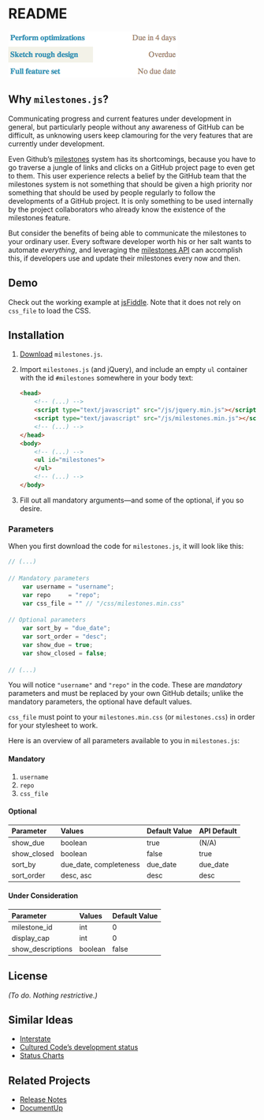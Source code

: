 README
======
![Screenshot](https://github.com/ndarville/milestones.js/raw/master/screenshots/screenshot.png)

Why `milestones.js`?
--------------------
Communicating progress and current features under development in general, but particularly people without any awareness of GitHub can be difficult, as unknowing users keep clamouring for the very features that are currently under development.

Even Github’s [milestones][milestones] system has its shortcomings, because you have to go traverse a jungle of links and clicks on a GitHub project page to even get to them. This user experience relects a belief by the GitHub team that the milestones system is not something that should be given a high priority nor something that should be used by people regularly to follow the developments of a GitHub project. It is only something to be used internally by the project collaborators who already know the existence of the milestones feature.

But consider the benefits of being able to communicate the milestones to your ordinary user. Every software developer worth his or her salt wants to automate *everything*, and leveraging the [milestones API][api] can accomplish this, if developers use and update their milestones every now and then.

Demo
----
Check out the working example at [jsFiddle](http://jsfiddle.net/ztcuM/). Note that it does not rely on `css_file` to load the CSS.

Installation
------------
1. [Download][download] `milestones.js`.
2. Import `milestones.js` (and jQuery), and include an empty `ul` container with the id `#milestones` somewhere in your body text:

    ~~~html
    <head>
        <!-- (...) -->
        <script type="text/javascript" src="/js/jquery.min.js"></script>
        <script type="text/javascript" src="/js/milestones.min.js"></script>
        <!-- (...) -->
    </head>
    <body>
        <!-- (...) -->
        <ul id="milestones">
        </ul>
        <!-- (...) -->
    </body>
    ~~~

3. Fill out all mandatory arguments—and some of the optional, if you so desire.

### Parameters ###
When you first download the code for `milestones.js`, it will look like this:

~~~js
// (...)

// Mandatory parameters
    var username = "username";
    var repo     = "repo";
    var css_file = "" // "/css/milestones.min.css"
    
// Optional parameters
    var sort_by = "due_date";
    var sort_order = "desc";
    var show_due = true;
    var show_closed = false;

// (...)
~~~

You will notice `"username"` and `"repo"` in the code. These are *mandatory* parameters and must be replaced by your own GitHub details; unlike the mandatory parameters, the optional have default values.

`css_file` must point to your `milestones.min.css` (or `milestones.css`) in order for your stylesheet to work.

Here is an overview of all parameters available to you in `milestones.js`:

#### Mandatory ####
1. `username`
2. `repo`
3. `css_file`

#### Optional ####
Parameter   | Values                 | Default Value | API Default
:-----------|:-----------------------|:--------------|------------
show_due    | boolean                | true          | (N/A)
show_closed | boolean                | false         | true
sort_by     | due_date, completeness | due_date      | due_date
sort_order  | desc, asc              | desc          | desc

#### Under Consideration ####
Parameter         | Values  | Default Value
:-----------------|:--------|:-------------
milestone_id      | int     | 0
display_cap       | int     | 0
show_descriptions | boolean | false

License
-------
*(To do. Nothing restrictive.)*

Similar Ideas
-------------
* [Interstate](//interstateapp.com/tour)
* [Cultured Code’s development status](//culturedcode.com/status/)
* [Status Charts](//statuschart.com/)

Related Projects
----------------
* [Release Notes](https://github.com/posabsolute/releasenotes)
* [DocumentUp](//documentup.com/#gh-pages)


[milestones]:   //blog.hackerbeers.com/2012/06/how-hackerbeers-uses-github-milestones-to-stay-focused-and-make-progress/
[api]:          //developer.github.com/v3/issues/milestones/
[download]:     https://github.com/ndarville/milestones.js/downloads